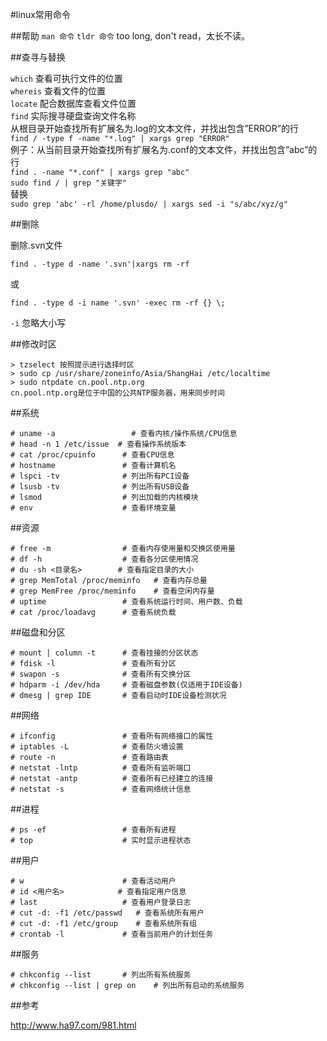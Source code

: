 #linux常用命令

##帮助
`man 命令`
`tldr 命令` too long, don't read，太长不读。

##查寻与替换

`which` 查看可执行文件的位置  
`whereis` 查看文件的位置  
`locate` 配合数据库查看文件位置  
`find` 实际搜寻硬盘查询文件名称  
从根目录开始查找所有扩展名为.log的文本文件，并找出包含”ERROR”的行  
` find / -type f -name "*.log" | xargs grep "ERROR" `  
例子：从当前目录开始查找所有扩展名为.conf的文本文件，并找出包含”abc”的行  
` find . -name "*.conf" | xargs grep "abc" `  
` sudo find / | grep "关键字" `  
替换  
 ` sudo grep 'abc' -rl /home/plusdo/ | xargs sed -i "s/abc/xyz/g" ` 

##删除

删除.svn文件

```
find . -type d -name '.svn'|xargs rm -rf
```
或

```
find . -type d -i name '.svn' -exec rm -rf {} \;
```
 `-i` 忽略大小写

##修改时区
```
> tzselect 按照提示进行选择时区  
> sudo cp /usr/share/zoneinfo/Asia/ShangHai /etc/localtime  
> sudo ntpdate cn.pool.ntp.org   
cn.pool.ntp.org是位于中国的公共NTP服务器，用来同步时间  
```

##系统
```
# uname -a                 # 查看内核/操作系统/CPU信息
# head -n 1 /etc/issue  # 查看操作系统版本
# cat /proc/cpuinfo      # 查看CPU信息
# hostname               # 查看计算机名
# lspci -tv              # 列出所有PCI设备
# lsusb -tv              # 列出所有USB设备
# lsmod                  # 列出加载的内核模块
# env                    # 查看环境变量
```
##资源
```
# free -m                # 查看内存使用量和交换区使用量
# df -h                  # 查看各分区使用情况
# du -sh <目录名>        # 查看指定目录的大小
# grep MemTotal /proc/meminfo   # 查看内存总量
# grep MemFree /proc/meminfo    # 查看空闲内存量
# uptime                 # 查看系统运行时间、用户数、负载
# cat /proc/loadavg      # 查看系统负载
```
##磁盘和分区
```
# mount | column -t      # 查看挂接的分区状态
# fdisk -l               # 查看所有分区
# swapon -s              # 查看所有交换分区
# hdparm -i /dev/hda     # 查看磁盘参数(仅适用于IDE设备)
# dmesg | grep IDE       # 查看启动时IDE设备检测状况
```
##网络
```
# ifconfig               # 查看所有网络接口的属性
# iptables -L            # 查看防火墙设置
# route -n               # 查看路由表
# netstat -lntp          # 查看所有监听端口
# netstat -antp          # 查看所有已经建立的连接
# netstat -s             # 查看网络统计信息
```
##进程
```
# ps -ef                 # 查看所有进程
# top                    # 实时显示进程状态
```
##用户
```
# w                      # 查看活动用户
# id <用户名>            # 查看指定用户信息
# last                   # 查看用户登录日志
# cut -d: -f1 /etc/passwd   # 查看系统所有用户
# cut -d: -f1 /etc/group    # 查看系统所有组
# crontab -l             # 查看当前用户的计划任务
```
##服务
```
# chkconfig --list       # 列出所有系统服务
# chkconfig --list | grep on    # 列出所有启动的系统服务
```



##参考 

http://www.ha97.com/981.html
